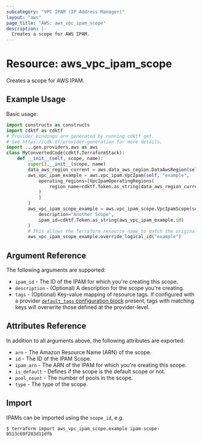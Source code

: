 ```yaml
---
subcategory: "VPC IPAM (IP Address Manager)"
layout: "aws"
page_title: "AWS: aws_vpc_ipam_scope"
description: |-
  Creates a scope for AWS IPAM.
---
```


# Resource: aws_vpc_ipam_scope

Creates a scope for AWS IPAM.

## Example Usage

Basic usage:

```python
import constructs as constructs
import cdktf as cdktf
# Provider bindings are generated by running cdktf get.
# See https://cdk.tf/provider-generation for more details.
import ...gen.providers.aws as aws
class MyConvertedCode(cdktf.TerraformStack):
    def __init__(self, scope, name):
        super().__init__(scope, name)
        data_aws_region_current = aws.data_aws_region.DataAwsRegion(self, "current")
        aws_vpc_ipam_example = aws.vpc_ipam.VpcIpam(self, "example",
            operating_regions=[VpcIpamOperatingRegions(
                region_name=cdktf.Token.as_string(data_aws_region_current.name)
            )
            ]
        )
        aws_vpc_ipam_scope_example = aws.vpc_ipam_scope.VpcIpamScope(self, "example_2",
            description="Another Scope",
            ipam_id=cdktf.Token.as_string(aws_vpc_ipam_example.id)
        )
        # This allows the Terraform resource name to match the original name. You can remove the call if you don't need them to match.
        aws_vpc_ipam_scope_example.override_logical_id("example")
```

## Argument Reference

The following arguments are supported:

* `ipam_id` - The ID of the IPAM for which you're creating this scope.
* `description` - (Optional) A description for the scope you're creating.
* `tags` - (Optional) Key-value mapping of resource tags. If configured with a provider [`default_tags` configuration block](https://registry.terraform.io/providers/hashicorp/aws/latest/docs#default_tags-configuration-block) present, tags with matching keys will overwrite those defined at the provider-level.

## Attributes Reference

In addition to all arguments above, the following attributes are exported:

* `arn` - The Amazon Resource Name (ARN) of the scope.
* `id` - The ID of the IPAM Scope.
* `ipam_arn` - The ARN of the IPAM for which you're creating this scope.
* `is_default` - Defines if the scope is the default scope or not.
* `pool_count` - The number of pools in the scope.
* `type` - The type of the scope.

## Import

IPAMs can be imported using the `scope_id`, e.g.

```
$ terraform import aws_vpc_ipam_scope.example ipam-scope-0513c69f283d11dfb
```

<!-- cache-key: cdktf-0.17.0-pre.15 input-21e4bdb180fbe4bb086a525af665ea14bbc563b17f1347a2b092f269bd84eb09 -->